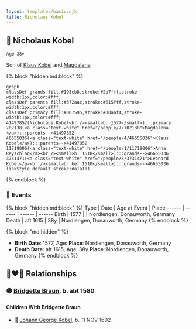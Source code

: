 ```yaml
---
layout: templates/basic.njk
title: Nicholaus Kobel
---
```

## 🔵 Nicholaus Kobel
<small>Age: 38y</small>

Son of [Klaus Kobel](/people/4/46655036) and [Magdalena ](/people/7/702138)

{% block "hidden md:block" %}
```mermaid
graph
classDef grands fill:#193cb8,stroke:#2b7fff,stroke-width:1px,color:#fff;
classDef parents fill:#372aac,stroke:#615fff,stroke-width:1px,color:#fff;
classDef primary fill:#007595,stroke:#00a6f4,stroke-width:1px,color:#fff;
41497852(Nicholaus Kobel<br /><small>b: 1577</small>):::primary
702138(<a class="text-white" href="/people/7/702138">Magdalena </a>):::parents-->41497852
46655036(<a class="text-white" href="/people/4/46655036">Klaus Kobel</a>):::parents-->41497852
11719006(<a class="text-white" href="/people/1/11719006">Anna Reyschlag</a><br /><small>b: 1518</small>):::grands-->46655036
3731471(<a class="text-white" href="/people/3/3731471">Leonard Kobel</a><br /><small>b: bef 1510</small>):::grands-->46655036
linkStyle default stroke:#a1a1a1
```
{% endblock %}

### 📆 Events

{% block "hidden md:block" %}
Type | Date | Age at Event | Place
------ | ------ | ------ | ------
Birth | 1577 |  | Nordlengen, Donauworth, Germany
Death | aft 1615 | 38y | Nordlengen, Donauworth, Germany
{% endblock %}

{% block "md:hidden" %}
- **Birth**
**Date**: 1577, Age:
**Place**: Nordlengen, Donauworth, Germany
- **Death**
**Date**: aft 1615, Age: 38y
**Place**: Nordlengen, Donauworth, Germany
{% endblock %}

## 👩‍❤️‍👨 Relationships

### 🟣 [Bridgette Braun](/people/8/81499716), b. abt 1580

#### Children With Bridgette Braun
* 🔵 [Johann George Kobel](/people/1/13002801), b. 11 NOV 1602